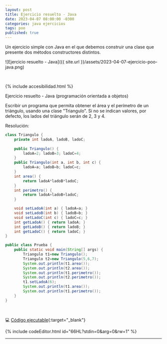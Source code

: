 ```yaml
---
layout: post
title: Ejercicio resuelto - Java
date: 2023-04-07 08:00:00 -0300
categories: java ejercicios
tags: poo
published: true
---
```


Un ejercicio simple con Java en el que debemos construir una clase que presente dos métodos constructores distintos.

![Ejercicio resuelto - Java]({{ site.url }}/assets/2023-04-07-ejercicio-poo-java.png)


&nbsp;

{% include accesibilidad.html %}

Ejercicio resuelto - Java (programación orientada a objetos)

Escribir un programa que permita obtener el área y el perímetro de un triángulo, usando una clase "Triangulo". Si no se indican valores, por defecto, los lados del triángulo serán de 2, 3 y 4.

Resolución:

```java
class Triangulo {
    private int ladoA, ladoB, ladoC;
     
    public Triangulo() {
        ladoA=2; ladoB=3; ladoC=4;
    }
    public Triangulo(int a, int b, int c) {
        ladoA=a; ladoB=b; ladoC=c;
    }
    int area() {
        return ladoA*ladoB*ladoC;
    }
    int perimetro() {
        return ladoA+ladoB+ladoC;
    }

    void setLadoA(int a) { ladoA=a; }
    void setLadoB(int b) { ladoB=b; }
    void setLadoC(int c) { ladoC=c; }
    int getLadoA() { return ladoA; }
    int getLadoB() { return ladoB; }
    int getLadoC() { return ladoC; }
}

public class Prueba {
    public static void main(String[] args) {
        Triangulo t1=new Triangulo();
        Triangulo t2=new Triangulo(5,6,7);
        System.out.println(t1.area());
        System.out.println(t2.area());
        System.out.println(t1.perimetro());
        System.out.println(t2.perimetro());
        t1.setLadoA(6);
        System.out.println(t1.area());
        System.out.println(t1.perimetro());
    }
} 
```

</div></details>

<br /><div markdown="1">💻 [Código ejecutable](https://jdoodle.com/a/66HL){:target="_blank"}
  </div>
{% include codeEditor.html id="66HL?stdin=0&arg=0&rw=1" %} 
<br />

<hr />
